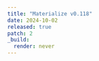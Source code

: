 ```yaml
---
title: "Materialize v0.118"
date: 2024-10-02
released: true
patch: 2
_build:
  render: never
---
```

